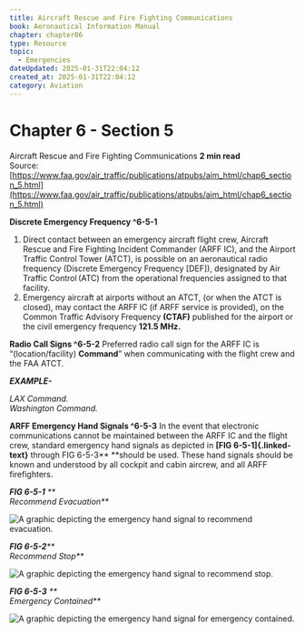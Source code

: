 ```yaml
---
title: Aircraft Rescue and Fire Fighting Communications
book: Aeronautical Information Manual
chapter: chapter06
type: Resource
topic:
  - Emergencies
dateUpdated: 2025-01-31T22:04:12
created_at: 2025-01-31T22:04:12
category: Aviation
---
```

# Chapter 6 - Section 5
Aircraft Rescue and Fire Fighting Communications
**2 min read**  
Source: [https://www.faa.gov/air_traffic/publications/atpubs/aim_html/chap6_section_5.html](https://www.faa.gov/air_traffic/publications/atpubs/aim_html/chap6_section_5.html)

<div>

**Discrete Emergency Frequency ^6-5-1**

1.  Direct contact between an emergency aircraft flight crew, Aircraft Rescue and Fire Fighting Incident Commander (ARFF IC), and the Airport Traffic Control Tower (ATCT), is possible on an aeronautical radio frequency (Discrete Emergency Frequency \[DEF\]), designated by Air Traffic Control (ATC) from the operational frequencies assigned to that facility.
2.  Emergency aircraft at airports without an ATCT, (or when the ATCT is closed), may contact the ARFF IC (if ARFF service is provided), on the Common Traffic Advisory Frequency **(CTAF)** published for the airport or the civil emergency frequency **121.5 MHz.**

**Radio Call Signs ^6-5-2** Preferred radio call sign for the ARFF IC is “(location/facility) **Command**” when communicating with the flight crew and the FAA ATCT.

<div>

<em>**EXAMPLE-**</em>

<em>LAX Command.</em><em>  
Washington Command.</em>

</div>

**ARFF Emergency Hand Signals ^6-5-3** In the event that electronic communications cannot be maintained between the ARFF IC and the flight crew, standard emergency hand signals as depicted in **[FIG 6-5-1]{.linked-text}** through FIG 6-5-3**<em> </em>**should be used. These hand signals should be known and understood by all cockpit and cabin aircrew, and all ARFF firefighters. <em>

<div>

***FIG 6-5-1*** **  
Recommend Evacuation**

</div>

</em>![A graphic depicting the emergency hand signal to recommend evacuation.](https://www.faa.gov/air_traffic/publications/atpubs/aim_html/images/aim_img_5a7.png) <em>

<div>

<em>**FIG 6-5-2**</em>**  
Recommend Stop**

</div>

</em>![A graphic depicting the emergency hand signal to recommend stop.](https://www.faa.gov/air_traffic/publications/atpubs/aim_html/images/aim_img_802.png) <em>

<div>

***FIG 6-5-3*** **  
Emergency Contained**

</div>

</em>![A graphic depicting the emergency hand signal for emergency contained.](https://www.faa.gov/air_traffic/publications/atpubs/aim_html/images/aim_img_880.png)

</div>